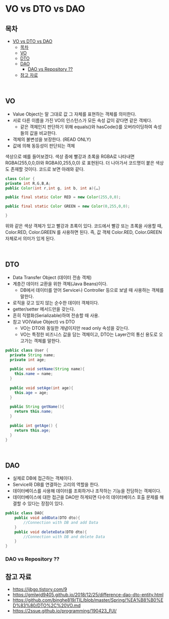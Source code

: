 # VO vs DTO vs DAO

## 목차
- [VO vs DTO vs DAO](#vo-vs-dto-vs-dao)
  - [목차](#목차)
  - [VO](#vo)
  - [DTO](#dto)
  - [DAO](#dao)
    - [DAO vs Repository ??](#dao-vs-repository-)
  - [참고 자료](#참고-자료)

<br>

## VO
- Value Object는 말 그대로 값 그 자체를 표현하는 객체를 의미한다.
- 서로 다른 이름을 가진 VO의 인스턴스가 모든 속성 값이 같다면 같은 객체다.
  - 같은 객체인지 판단하기 위해 equals()와 hasCode()를 오버라이딩하여 속성들의 값을 비교한다.
- 객체의 불변성을 보장한다. (READ ONLY)
- 값에 의해 동등성이 판단되는 객체

색상으로 예를 들어보겠다. 색상 중에 빨강과 초록을 RGBA로 나타내면 RGBA(255,0,0,0)와 RGBA(0,255,0,0) 로 표현된다. 더 나아가서 코드명이 붙은 색상도 존재할 것이다. 코드로 보면 아래와 같다.

```java
class Color {
private int R,G,B,A;
public Color(int r,int g, int b, int a){…}

public final static Color RED = new Color(255,0,0);

public final static Color GREEN = new Color(0,255,0,0);

}
```
위와 같은 색상 객체가 있고 빨강과 초록이 있다. 코드에서 빨강 또는 초록을 사용할 때, Color.RED, Color.GREEN 를 사용하면 된다. 즉, 값 객체 Color.RED, Color.GREEN 자체로서 의미가 있게 된다.

<br>

## DTO
- Data Transfer Object (데이터 전송 객체)
- 계층간 데이터 교환을 위한 객체(Java Beans)이다.
  - DB에서 데이터를 얻어 Service나 Controller 등으로 보낼 때 사용하는 객체를 말한다.
- 로직을 갖고 있지 않는 순수한 데이터 객체이다.
- getter/setter 메서드만을 갖는다.
- 흔히 직렬화(Serializable)하여 전송할 때 사용.
- 참고 VO(Value Object) vs DTO
  - VO는 DTO와 동일한 개념이지만 read only 속성을 갖는다.
  - VO는 특정한 비즈니스 값을 담는 객체이고, DTO는 Layer간의 통신 용도로 오고가는 객체를 말한다.

```java
public class User {
  private String name;
  private int age;
  
  public void setName(String name){
    this.name = name;
  }
  
  public void setAge(int age){
    this.age = age;
  }
  
  public String getName(){
    return this.name;
  }
  
  public int getAge() {
    return this.age;
  }
}
```

<br>

## DAO
 - 실제로 DB에 접근하는 객체이다.
 - Service와 DB를 연결하는 고리의 역할을 한다.
 - 데이터베이스를 사용해 데이터를 조회하거나 조작하는 기능을 전담하는 객체이다.
 - 데이터베이스에 대한 접근을 DAO만 하게되면 다수의 데이터베이스 호출 문제를 해결할 수 있다는 장점이 있다.

```java
public class DAO{
	public void addData(DTO dto){
		//Connection with DB and add Data
	}
	public void deleteData(DTO dto){
		//Connection with DB and delete Data
	}
}
```

### DAO vs Repository ??

## 참고 자료
- https://ijbgo.tistory.com/9
- https://gmlwjd9405.github.io/2018/12/25/difference-dao-dto-entity.html
- https://github.com/binghe819/TIL/blob/master/Spring/%EA%B8%B0%ED%83%80/DTO%2C%20VO.md
- https://2ssue.github.io/programming/190423_PJI/